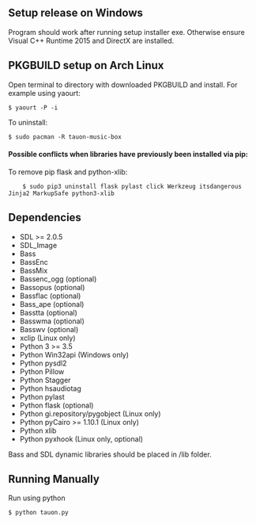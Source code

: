 
## Setup release on Windows

Program should work after running setup installer exe. Otherwise ensure Visual C++ Runtime 2015 and DirectX are installed.

	
## PKGBUILD setup on Arch Linux

Open terminal to directory with downloaded PKGBUILD and install. For example using yaourt:

    $ yaourt -P -i

To uninstall:

    $ sudo pacman -R tauon-music-box
 
#### Possible conflicts when libraries have previously been installed via pip: 

To remove pip flask and python-xlib:  
   
        $ sudo pip3 uninstall flask pylast click Werkzeug itsdangerous Jinja2 MarkupSafe python3-xlib
 
 
## Dependencies

 - SDL >= 2.0.5
 - SDL_Image
 - Bass
 - BassEnc
 - BassMix
 - Bassenc_ogg (optional)
 - Bassopus (optional)
 - Bassflac (optional)
 - Bass_ape (optional)
 - Basstta (optional)
 - Basswma (optional)
 - Basswv (optional)
 - xclip (Linux only)
 - Python 3 >= 3.5
 - Python Win32api  (Windows only)
 - Python pysdl2
 - Python Pillow
 - Python Stagger
 - Python hsaudiotag
 - Python pylast
 - Python flask (optional)
 - Python gi.repository/pygobject (Linux only)
 - Python pyCairo >= 1.10.1 (Linux only)
 - Python xlib
 - Python pyxhook (Linux only, optional)
 
 Bass and SDL dynamic libraries should be placed in /lib folder.
 
## Running Manually

Run using python

    $ python tauon.py


